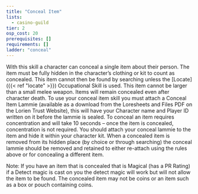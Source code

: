 ```yaml
---
title: "Conceal Item"
lists:
  - casino-guild
tier: 2
osp_cost: 20
prerequisites: []
requirements: []
ladder: "conceal"
---
```


With this skill a character can conceal a single item about their person. The item must be fully hidden in the character’s clothing or kit to count as concealed. This item cannot then be found by searching unless the [Locate]({{< ref "locate" >}}) Occupational Skill is used. This item cannot be larger than a small melee weapon. Items will remain concealed even after character death. To use your conceal item skill you must attach a Conceal Item Lammie (available as a download from the Loresheets and Files PDF on the Lorien Trust Website), this will have your Character name and Player ID written on it before the lammie is sealed. To conceal an item requires concentration and will take 10 seconds – once the item is concealed, concentration is not required. You should attach your conceal lammie to the item and hide it within your character kit. When a concealed item is removed from its hidden place (by choice or through searching) the conceal lammie should be removed and retained to either re-attach using the rules above or for concealing a different item.

Note: If you have an item that is concealed that is Magical (has a PR Rating) if a Detect magic is cast on you the detect magic will work but will not allow the item to be found. The concealed item may not be coins or an item such as a box or pouch containing coins.
